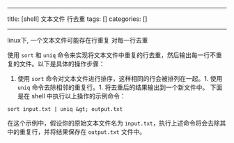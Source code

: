 
--- 
title:  [shell] 文本文件 行去重 
tags: []
categories: [] 

---
>  
 linux下, 一个文本文件可能存在行重复 对每一行去重 


使用 `sort` 和 `uniq` 命令来实现将文本文件中重复的行去重，然后输出每一行不重复的文件。以下是具体的操作步骤：
1. 使用 `sort` 命令对文本文件进行排序，这样相同的行会被排列在一起。1. 使用 `uniq` 命令去除相邻的重复行。1. 将去重后的结果输出到一个新文件中。
下面是在 shell 中执行以上操作的示例命令：

```
sort input.txt | uniq &gt; output.txt

```

在这个示例中，假设你的原始文本文件名为 `input.txt`，执行上述命令将会去除其中的重复行，并将结果保存在 `output.txt` 文件中。
